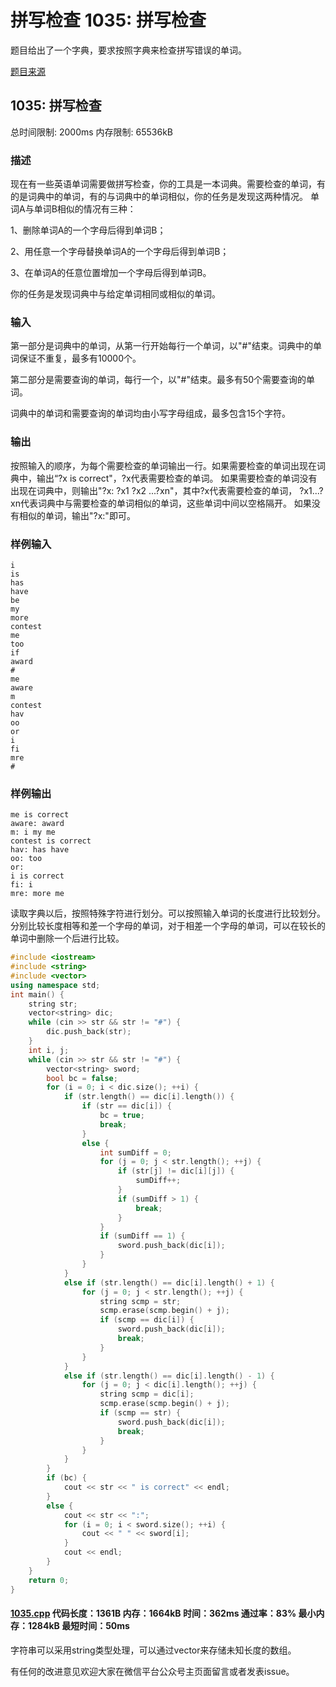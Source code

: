 # 拼写检查 1035: 拼写检查

题目给出了一个字典，要求按照字典来检查拼写错误的单词。

[题目来源](http://bailian.openjudge.cn/practice/1035/)

## 1035: 拼写检查

总时间限制: 2000ms 内存限制: 65536kB

### 描述

现在有一些英语单词需要做拼写检查，你的工具是一本词典。需要检查的单词，有的是词典中的单词，有的与词典中的单词相似，你的任务是发现这两种情况。
单词A与单词B相似的情况有三种：

1、删除单词A的一个字母后得到单词B；

2、用任意一个字母替换单词A的一个字母后得到单词B；

3、在单词A的任意位置增加一个字母后得到单词B。

你的任务是发现词典中与给定单词相同或相似的单词。

### 输入

第一部分是词典中的单词，从第一行开始每行一个单词，以"#"结束。词典中的单词保证不重复，最多有10000个。

第二部分是需要查询的单词，每行一个，以"#"结束。最多有50个需要查询的单词。

词典中的单词和需要查询的单词均由小写字母组成，最多包含15个字符。

### 输出

按照输入的顺序，为每个需要检查的单词输出一行。如果需要检查的单词出现在词典中，输出“?x is correct"，?x代表需要检查的单词。
如果需要检查的单词没有出现在词典中，则输出"?x: ?x1 ?x2 ...?xn"，其中?x代表需要检查的单词，
?x1...?xn代表词典中与需要检查的单词相似的单词，这些单词中间以空格隔开。
如果没有相似的单词，输出"?x:"即可。

### 样例输入
```
i
is
has
have
be
my
more
contest
me
too
if
award
#
me
aware
m
contest
hav
oo
or
i
fi
mre
#
```
### 样例输出
```
me is correct
aware: award
m: i my me
contest is correct
hav: has have
oo: too
or:
i is correct
fi: i
mre: more me
```
读取字典以后，按照特殊字符进行划分。可以按照输入单词的长度进行比较划分。
分别比较长度相等和差一个字母的单词，对于相差一个字母的单词，可以在较长的单词中删除一个后进行比较。
```cpp
#include <iostream>
#include <string>
#include <vector>
using namespace std;
int main() {
	string str;
	vector<string> dic;
	while (cin >> str && str != "#") {
		dic.push_back(str);
	}
	int i, j;
	while (cin >> str && str != "#") {
		vector<string> sword;
		bool bc = false;
		for (i = 0; i < dic.size(); ++i) {
			if (str.length() == dic[i].length()) {
				if (str == dic[i]) {
					bc = true;
					break;
				}
				else {
					int sumDiff = 0;
					for (j = 0; j < str.length(); ++j) {
						if (str[j] != dic[i][j]) {
							sumDiff++;
						}
						if (sumDiff > 1) {
							break;
						}
					}
					if (sumDiff == 1) {
						sword.push_back(dic[i]);
					}
				}
			}
			else if (str.length() == dic[i].length() + 1) {
				for (j = 0; j < str.length(); ++j) {
					string scmp = str;
					scmp.erase(scmp.begin() + j);
					if (scmp == dic[i]) {
						sword.push_back(dic[i]);
						break;
					}
				}
			}
			else if (str.length() == dic[i].length() - 1) {
				for (j = 0; j < dic[i].length(); ++j) {
					string scmp = dic[i];
					scmp.erase(scmp.begin() + j);
					if (scmp == str) {
						sword.push_back(dic[i]);
						break;
					}
				}
			}
		}
		if (bc) {
			cout << str << " is correct" << endl;
		}
		else {
			cout << str << ":";
			for (i = 0; i < sword.size(); ++i) {
				cout << " " << sword[i];
			}
			cout << endl;
		}
	}
	return 0;
}
```
#### [1035.cpp](/Code/1000-1099/1035.cpp) 代码长度：1361B 内存：1664kB 时间：362ms 通过率：83% 最小内存：1284kB  最短时间：50ms

字符串可以采用string类型处理，可以通过vector来存储未知长度的数组。

有任何的改进意见欢迎大家在微信平台公众号主页面留言或者发表issue。
